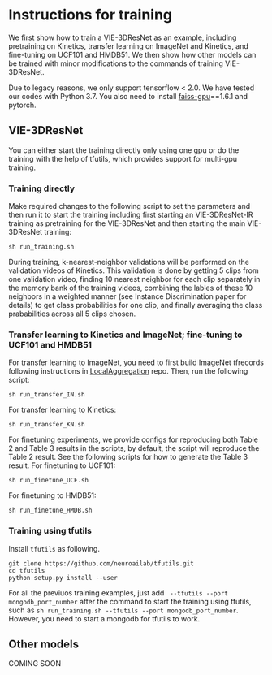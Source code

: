 # Instructions for training

We first show how to train a VIE-3DResNet as an example, including pretraining on Kinetics, transfer learning on ImageNet and Kinetics, and fine-tuning on UCF101 and HMDB51. 
We then show how other models can be trained with minor modifications to the commands of training VIE-3DResNet.

Due to legacy reasons, we only support tensorflow < 2.0. We have tested our codes with Python 3.7. 
You also need to install [faiss-gpu](https://github.com/facebookresearch/faiss)==1.6.1 and pytorch.

## VIE-3DResNet
You can either start the training directly only using one gpu or do the training with the help of tfutils, which provides support for multi-gpu training.

### Training directly

Make required changes to the following script to set the parameters and then run it to start the training including first starting an VIE-3DResNet-IR training as pretraining for the VIE-3DResNet and then starting the main VIE-3DResNet training:
```
sh run_training.sh
```
During training, k-nearest-neighbor validations will be performed on the validation videos of Kinetics. This validation is done by getting 5 clips from one validation video, finding 10 nearest neighbor for each clip separately in the memory bank of the training videos, combining the lables of these 10 neighbors in a weighted manner (see Instance Discrimination paper for details) to get class probabilities for one clip, and finally averaging the class prababilities across all 5 clips chosen.

### Transfer learning to Kinetics and ImageNet; fine-tuning to UCF101 and HMDB51
For transfer learning to ImageNet, you need to first build ImageNet tfrecords following instructions in [LocalAggregation](https://github.com/neuroailab/LocalAggregation.git) repo. Then, run the following script:
```
sh run_transfer_IN.sh
```

For transfer learning to Kinetics:
```
sh run_transfer_KN.sh
```

For finetuning experiments, we provide configs for reproducing both Table 2 and Table 3 results in the scripts, by default, the script will reproduce the Table 2 result. See the following scripts for how to generate the Table 3 result.
For finetuning to UCF101:
```
sh run_finetune_UCF.sh
```

For finetuning to HMDB51:
```
sh run_finetune_HMDB.sh
```

### Training using tfutils
Install `tfutils` as following.
```
git clone https://github.com/neuroailab/tfutils.git
cd tfutils
python setup.py install --user
```

For all the previuos training examples, just add ` --tfutils --port mongodb_port_number` after the command to start the training using tfutils, such as `sh run_training.sh --tfutils --port mongodb_port_number`.
However, you need to start a mongodb for tfutils to work.


## Other models
COMING SOON
